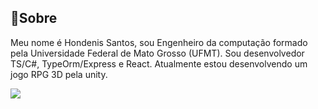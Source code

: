 <h2>📝Sobre</h2>

Meu nome é Hondenis Santos, sou Engenheiro da computação formado pela Universidade Federal de Mato Grosso (UFMT). Sou desenvolvedor TS/C#, TypeOrm/Express e React. Atualmente estou desenvolvendo um jogo RPG 3D pela unity.

<picture>
  <source
    srcset="https://github-readme-stats.vercel.app/api?username=Hondenis&show_icons=true&theme=dracula"
    media="(prefers-color-scheme: dark)"
  />
  <source
    srcset="https://github-readme-stats.vercel.app/api?username=Hondenis&show_icons=true"
    media="(prefers-color-scheme: light), (prefers-color-scheme: no-preference)"
  />
  <img src="https://github-readme-stats.vercel.app/api?username=Hondenis&show_icons=true" />
</picture>



